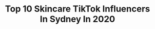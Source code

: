 ---
title: Top 10 Skincare TikTok Influencers In Sydney In 2020
description: >-
  Find top skincare TikTok influencers in Sydney in 2020. Most popular hashtags: #skincare #homeroutine #littlethings #beautyhaul.
platform: TikTok
profiles:
  - username: "elliemakeupartistt"
    fullname: >-
      elliemakeupartistt
    location: "Australia"
    followers: 189789
    engagement: 537
    commentsToLikes: 0.005333
    id: ck81sbbjhrf6f0j78no71h6hi
    verified: false
    hashtags: "#makeupchallenge, #tiktoksyd, #lipstick, #glitter"
  - username: "bodhizzlemynizzl"
    fullname: >-
      Bodhi Coleman💗
    location: "Australia"
    followers: 6822
    engagement: 744
    commentsToLikes: 0.025851
    id: cka656babboju0i78uhjgcn5w
    verified: false
    hashtags: "#remix, #travel, #goldcoast, #uluru"
  - username: "foodfomo_mernz"
    fullname: >-
      Sydney Foodie
    location: "Australia"
    followers: 4766
    engagement: 402
    commentsToLikes: 0.036868
    id: ckai5k4u2sfbm0i78t05vlykq
    verified: false
    hashtags: "#cheesechallenge, #clean, #vegeterian, #taco"
  - username: "tony.zak"
    fullname: >-
      tony.zakharia2
    location: "Australia"
    followers: 6298
    engagement: 696
    commentsToLikes: 0.031699
    id: ckamrmld7mdvm0i78b66w7tck
    verified: false
    hashtags: "#infections, #playstation, #hairy, #tips"
  - username: "endirasapkota"
    fullname: >-
      Bhandari Endira
    location: "Australia"
    followers: 107689
    engagement: 376
    commentsToLikes: 0.016047
    id: ck9gmfgqxs2o60j782dj1fk1c
    verified: false
    hashtags: "#suprise, #chautarikobarapipaliloivara, #2ndanniversary, #honey"
  - username: "almondlusk"
    fullname: >-
      a e s t h e t i c
    location: "Australia"
    followers: 15939
    engagement: 2670
    commentsToLikes: 0.141923
    id: ckaftkvgx5r7z0i78qmmri4rw
    verified: false
    hashtags: "#itsaremix, #everydayscience, #petvlog, #haul"
  - username: "bondisands"
    fullname: >-
      Bondi Sands 
    location: "Australia"
    followers: 25961
    engagement: 1417
    commentsToLikes: 0.039719
    id: ckan0ebqxq40g0i78srgv1b3y
    verified: false
    hashtags: "#grwm, #gossipgirl, #tanningtips, #bondisandsaero"
  - username: "norrisnuts"
    fullname: >-
      Norris Nuts
    location: "Australia"
    followers: 1639533
    engagement: 2480
    commentsToLikes: 0.031708
    id: ck9pmq9ajau5a0j78ks3pmib4
    verified: true
    hashtags: "#wipeitdown, #legend, #legends, #dueting"
  - username: "glowingup._corona"
    fullname: >-
      6k? x 🧸
    location: "Australia"
    followers: 5219
    engagement: 2661
    commentsToLikes: 0.133696
    id: ck9e28ky0dz9t0j78p63mrgz8
    verified: false
    hashtags: "#everydayscience, #selflove, #bake, #learningtodog"
  - username: "soccersteph211"
    fullname: >-
      soccersteph21
    location: "Australia"
    followers: 29549
    engagement: 1636
    commentsToLikes: 0.065782
    id: ck9k4yzd5uqaq0j78uhb3qb94
    verified: false
    hashtags: "#travelthrowback, #cursedimages, #gonnabefriends, #beautyhaul"
---